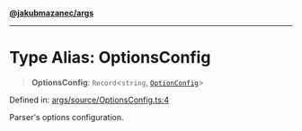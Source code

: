 [**@jakubmazanec/args**](../README.md)

---

# Type Alias: OptionsConfig

> **OptionsConfig**: `Record`\<`string`, [`OptionConfig`](OptionConfig.md)\>

Defined in:
[args/source/OptionsConfig.ts:4](https://github.com/jakubmazanec/tools/blob/40ba1fb8bbde716fbe797d7886fffe14521e098a/packages/args/source/OptionsConfig.ts#L4)

Parser's options configuration.
